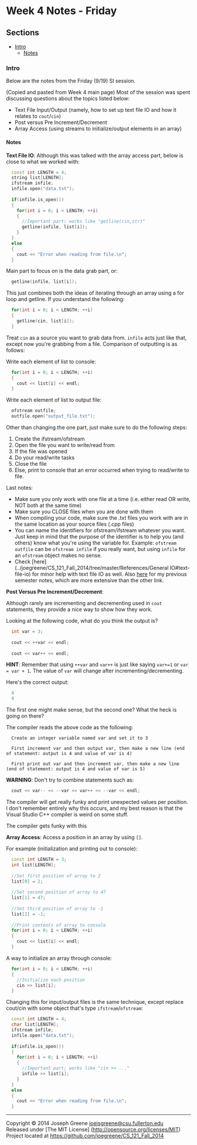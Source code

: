 # Week 4 Notes - Friday

## Sections
- [Intro](#intro)
  - [Notes](#notes)
  
### Intro
Below are the notes from the Friday (9/19) SI session.

(Copied and pasted from Week 4 main page)
Most of the session was spent discussing questions about the topics listed below:
- Text File Input/Output (namely, how to set up text file IO and how it relates to `cout`/`cin`)
- Post versus Pre Increment/Decrement
- Array Access (using streams to initialize/output elements in an array)

#### Notes
__Text File IO__: 
Although this was talked with the array access part, below is close to what we worked with:
```C++
  const int LENGTH = 4;
  string list[LENGTH];
  ifstream infile;
  infile.open("data.txt");
  
  if(infile.is_open())
  {
    for(int i = 0; i < LENGTH; ++i)
    {
      //Important part; works like "getline(cin,str)"
      getline(infile, list[i]);
    }
  }
  else
  {
    cout << "Error when reading from file.\n";
  }
```

Main part to focus on is the data grab part, or:
```C++
  getline(infile, list[i]);
```

This just combines both the ideas of iterating through an array using a for loop and getline. 
If you understand the following:
```C++
  for(int i = 0; i < LENGTH; ++i)
  {
    getline(cin, list[i]);
  }
```

Treat `cin` as a source you want to grab data from. `infile` acts just like that, except now you're 
grabbing from a file. Comparison of outputting is as follows:

Write each element of list to console:
```C++
  for(int i = 0; i < LENGTH; ++i)
  {
    cout << list[i] << endl;
  }
```

Write each element of list to output file:
```C++
  ofstream outfile;
  outfile.open("output_file.txt");
```

Other than changing the one part, just make sure to do the following steps:
1. Create the ifstream/ofstream
2. Open the file you want to write/read from
3. If the file was opened
  1. Do your read/write tasks
  2. Close the file
4. Else, print to console that an error occurred when trying to read/write to file.

Last notes:
- Make sure you only work with one file at a time (i.e. either read OR write, NOT both 
at the same time)
- Make sure you CLOSE files when you are done with them
- When compiling your code, make sure the .txt files you work with are in the same
location as your source files (.cpp files)
- You can name the identifiers for ofstream/ifstream whatever you want. Just keep in 
mind that the purpose of the identifier is to help you (and others) know what you're 
using the variable for. Example: `ofstream outfile` can be `ofstream infile` if you really 
want, but using `infile` for an `ofstream` object makes no sense.
- Check [here](../joegreene/CS_121_Fall_2014/tree/master/References/General IO#text-file-io) for 
minor help with text file IO as well. Also [here](../joegreene/Spring-2014-CS-Lab--SI-/blob/master/Week%2013/file_io_new.md) 
for my previous semester notes, which are more extensive than the other link.

__Post Versus Pre Increment/Decrement__:

Although rarely are incrementing and decrementing used in `cout` statements, they provide a 
nice way to show how they work.

Looking at the following code, what do you think the output is?
```C++
  int var = 3;
  
  cout << ++var << endl;
  
  cout << var++ << endl;
```

__HINT__: Remember that using `++var` and `var++` is just like saying `var+=1` or `var = var + 1`. The value 
of `var` will change after incrementing/decrementing.

Here's the correct output:
```C++
  4
  4
```

The first one might make sense, but the second one? What the heck is going on there?

The compiler reads the above code as the following:
```
  Create an integer variable named var and set it to 3
  
  First increment var and then output var, then make a new line (end of statement: output is 4 and value of var is 4)
  
  First print out var and then increment var, then make a new line (end of statement: output is 4 and value of var is 5)
```

__WARNING__: Don't try to combine statements such as:
```C++
  cout << var-- << --var << var++ << --var << endl;
```

The compiler will get really funky and print unexpected values per position. I don't remember entirely why this occurs, and 
my best reason is that the Visual Studio C++ compiler is weird on some stuff.


The compiler gets funky with this

__Array Access__:
Access a position in an array by using `[]`.

For example (initialization and printing out to console):
```C++
  const int LENGTH = 3;
  int list[LENGTH];
  
  //Set first position of array to 2
  list[0] = 2;
  
  //Set second position of array to 47
  list[1] = 47;
  
  //Set third position of array to -1
  list[2] = -1;
  
  //Print contents of array to console
  for(int i = 0; i < LENGTH; ++i)
  {
    cout << list[i] << endl;
  }
```

A way to initialize an array through console:
```C++
  for(int i = 0; i < LENGTH; ++i)
  {
    //Initialize each position
    cin >> list[i];
  }
```

Changing this for input/output files is the same technique, except replace cout/cin with some 
object that's type `ifstream`/`ofstream`:
```C++
  const int LENGTH = 4;
  char list[LENGTH];
  ifstream infile;
  infile.open("data.txt");
  
  if(infile.is_open())
  {
    for(int i = 0; i < LENGTH; ++i)
    {
      //Important part; works like "cin >> ..."
      infile >> list[i];
    }
  }
  else
  {
    cout << "Error when reading from file.\n";
  }
```

-------------------------------------------------------------------------------

Copyright &copy; 2014 Joseph Greene <joeisgreene@csu.fullerton.edu>  
Released under [The MIT License] (http://opensource.org/licenses/MIT)  
Project located at <https://github.com/joegreene/CS_121_Fall_2014>